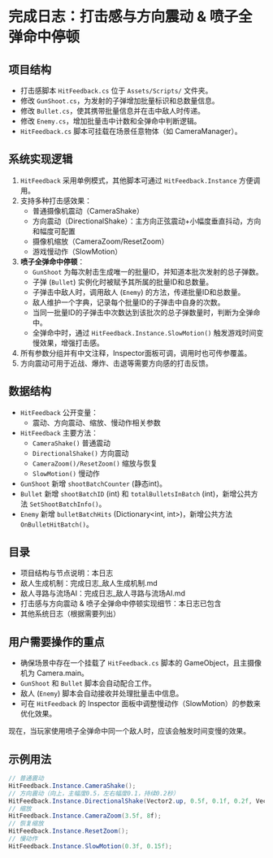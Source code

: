 # 完成日志：打击感与方向震动 & 喷子全弹命中停顿

## 项目结构
- 打击感脚本 `HitFeedback.cs` 位于 `Assets/Scripts/` 文件夹。
- 修改 `GunShoot.cs`，为发射的子弹增加批量标识和总数量信息。
- 修改 `Bullet.cs`，使其携带批量信息并在击中敌人时传递。
- 修改 `Enemy.cs`，增加批量击中计数和全弹命中判断逻辑。
- `HitFeedback.cs` 脚本可挂载在场景任意物体（如 CameraManager）。

## 系统实现逻辑
1. `HitFeedback` 采用单例模式，其他脚本可通过 `HitFeedback.Instance` 方便调用。
2. 支持多种打击感效果：
   - 普通摄像机震动（CameraShake）
   - 方向震动（DirectionalShake）：主方向正弦震动+小幅度垂直抖动，方向和幅度可配置
   - 摄像机缩放（CameraZoom/ResetZoom）
   - 游戏慢动作（SlowMotion）
3. **喷子全弹命中停顿**：
   - `GunShoot` 为每次射击生成唯一的批量ID，并知道本批次发射的总子弹数。
   - 子弹 (`Bullet`) 实例化时被赋予其所属的批量ID和总数量。
   - 子弹击中敌人时，调用敌人 (`Enemy`) 的方法，传递批量ID和总数量。
   - 敌人维护一个字典，记录每个批量ID的子弹击中自身的次数。
   - 当同一批量ID的子弹击中次数达到该批次的总子弹数量时，判断为全弹命中。
   - 全弹命中时，通过 `HitFeedback.Instance.SlowMotion()` 触发游戏时间变慢效果，增强打击感。
4. 所有参数分组并有中文注释，Inspector面板可调，调用时也可传参覆盖。
5. 方向震动可用于近战、爆炸、击退等需要方向感的打击反馈。

## 数据结构
- `HitFeedback` 公开变量：
  - 震动、方向震动、缩放、慢动作相关参数
- `HitFeedback` 主要方法：
  - `CameraShake()` 普通震动
  - `DirectionalShake()` 方向震动
  - `CameraZoom()/ResetZoom()` 缩放与恢复
  - `SlowMotion()` 慢动作
- `GunShoot` 新增 `shootBatchCounter` (静态int)。
- `Bullet` 新增 `shootBatchID` (int) 和 `totalBulletsInBatch` (int)，新增公共方法 `SetShootBatchInfo()`。
- `Enemy` 新增 `bulletBatchHits` (Dictionary<int, int>)，新增公共方法 `OnBulletHitBatch()`。

## 目录
- 项目结构与节点说明：本日志
- 敌人生成机制：完成日志_敌人生成机制.md
- 敌人寻路与流场AI：完成日志_敌人寻路与流场AI.md
- 打击感与方向震动 & 喷子全弹命中停顿实现细节：本日志已包含
- 其他系统日志（根据需要列出）

## 用户需要操作的重点
- 确保场景中存在一个挂载了 `HitFeedback.cs` 脚本的 GameObject，且主摄像机为 Camera.main。
- `GunShoot` 和 `Bullet` 脚本会自动配合工作。
- 敌人 (`Enemy`) 脚本会自动接收并处理批量击中信息。
- 可在 `HitFeedback` 的 Inspector 面板中调整慢动作（SlowMotion）的参数来优化效果。

现在，当玩家使用喷子全弹命中同一个敌人时，应该会触发时间变慢的效果。

## 示例用法
```csharp
// 普通震动
HitFeedback.Instance.CameraShake();
// 方向震动（向上，主幅度0.5，左右幅度0.1，持续0.2秒）
HitFeedback.Instance.DirectionalShake(Vector2.up, 0.5f, 0.1f, 0.2f, Vector2.right);
// 缩放
HitFeedback.Instance.CameraZoom(3.5f, 8f);
// 恢复缩放
HitFeedback.Instance.ResetZoom();
// 慢动作
HitFeedback.Instance.SlowMotion(0.3f, 0.15f);
``` 